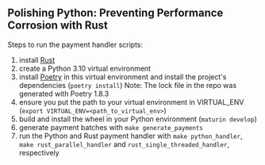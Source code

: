 ## Polishing Python: Preventing Performance Corrosion with Rust


Steps to run the payment handler scripts:

1) install [Rust](https://www.rust-lang.org/tools/install)
2) create a Python 3.10 virtual environment 
2) install [Poetry](https://python-poetry.org/) in this virtual environment and
   install the project's dependencies (`poetry install`) 
   Note: The lock file in the repo was generated with Poetry 1.8.3
3) ensure you put the path to your virtual environment in VIRTUAL_ENV (`export VIRTUAL_ENV=<path_to_virtual_env>`)
4) build and install the wheel in your Python environment (`maturin develop`)
5) generate payment batches with `make generate_payments`
6) run the Python and Rust payment handler with `make python_handler`, `make rust_parallel_handler` and `rust_single_threaded_handler`, respectively
